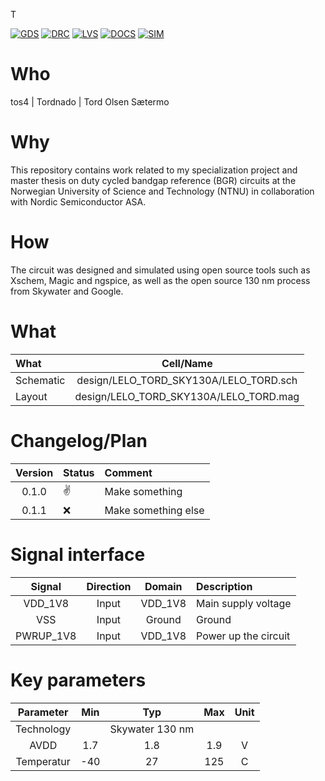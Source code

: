 T

[![GDS](../../actions/workflows/gds.yaml/badge.svg)](../../actions/workflows/gds.yaml)
[![DRC](../../actions/workflows/drc.yaml/badge.svg)](../../actions/workflows/drc.yaml)
[![LVS](../../actions/workflows/lvs.yaml/badge.svg)](../../actions/workflows/lvs.yaml)
[![DOCS](../../actions/workflows/docs.yaml/badge.svg)](../../actions/workflows/docs.yaml)
[![SIM](../../actions/workflows/sim.yaml/badge.svg)](../../actions/workflows/sim.yaml)


# Who

tos4 | Tordnado | Tord Olsen Sætermo


# Why

This repository contains work related to my specialization project and master thesis on duty cycled bandgap reference (BGR) circuits at the Norwegian University of Science and Technology (NTNU) in collaboration with Nordic Semiconductor ASA.


# How

The circuit was designed and simulated using open source tools such as Xschem, Magic and ngspice, as well as the open source 130 nm process from Skywater and Google.


# What

| What            | Cell/Name |
| :----           | :----:       |
| Schematic       | design/LELO_TORD_SKY130A/LELO_TORD.sch |
| Layout          | design/LELO_TORD_SKY130A/LELO_TORD.mag |


# Changelog/Plan

| Version | Status | Comment             |
| :---:   | :---   | :---                |
| 0.1.0   | :v:    | Make something      |
| 0.1.1   | :x:    | Make something else |


# Signal interface

| Signal       | Direction | Domain  | Description                               |
| :---:        | :---:     | :---:   | :---                                      |
| VDD_1V8      | Input     | VDD_1V8 | Main supply voltage                       |
| VSS          | Input     | Ground  | Ground                                    |
| PWRUP_1V8    | Input     | VDD_1V8 | Power up the circuit                      |


# Key parameters

| Parameter  | Min   | Typ             | Max   | Unit  |
| :---:      | :---: | :---:           | :---: | :---: |
| Technology |       | Skywater 130 nm |       |       |
| AVDD       | 1.7   | 1.8             | 1.9   | V     |
| Temperatur | -40   | 27              | 125   | C     |
